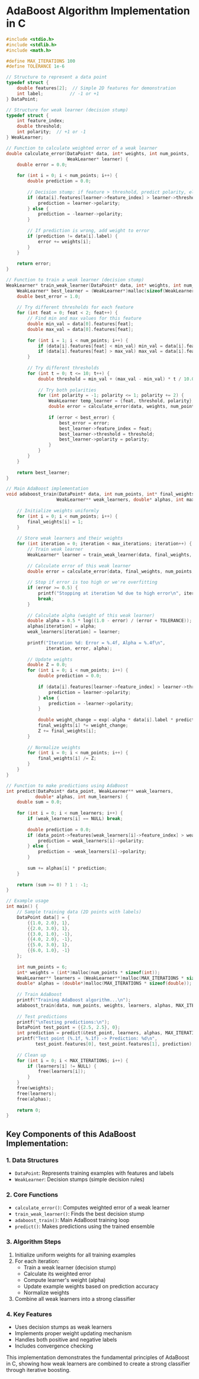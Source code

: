 # AdaBoost Algorithm Implementation in C

```c
#include <stdio.h>
#include <stdlib.h>
#include <math.h>

#define MAX_ITERATIONS 100
#define TOLERANCE 1e-6

// Structure to represent a data point
typedef struct {
    double features[2];  // Simple 2D features for demonstration
    int label;          // -1 or +1
} DataPoint;

// Structure for weak learner (decision stump)
typedef struct {
    int feature_index;
    double threshold;
    int polarity;  // +1 or -1
} WeakLearner;

// Function to calculate weighted error of a weak learner
double calculate_error(DataPoint* data, int* weights, int num_points, 
                       WeakLearner* learner) {
    double error = 0.0;
    
    for (int i = 0; i < num_points; i++) {
        double prediction = 0.0;
        
        // Decision stump: if feature > threshold, predict polarity, else predict -polarity
        if (data[i].features[learner->feature_index] > learner->threshold) {
            prediction = learner->polarity;
        } else {
            prediction = -learner->polarity;
        }
        
        // If prediction is wrong, add weight to error
        if (prediction != data[i].label) {
            error += weights[i];
        }
    }
    
    return error;
}

// Function to train a weak learner (decision stump)
WeakLearner* train_weak_learner(DataPoint* data, int* weights, int num_points) {
    WeakLearner* best_learner = (WeakLearner*)malloc(sizeof(WeakLearner));
    double best_error = 1.0;
    
    // Try different thresholds for each feature
    for (int feat = 0; feat < 2; feat++) {
        // Find min and max values for this feature
        double min_val = data[0].features[feat];
        double max_val = data[0].features[feat];
        
        for (int i = 1; i < num_points; i++) {
            if (data[i].features[feat] < min_val) min_val = data[i].features[feat];
            if (data[i].features[feat] > max_val) max_val = data[i].features[feat];
        }
        
        // Try different thresholds
        for (int t = 0; t <= 10; t++) {
            double threshold = min_val + (max_val - min_val) * t / 10.0;
            
            // Try both polarities
            for (int polarity = -1; polarity <= 1; polarity += 2) {
                WeakLearner temp_learner = {feat, threshold, polarity};
                double error = calculate_error(data, weights, num_points, &temp_learner);
                
                if (error < best_error) {
                    best_error = error;
                    best_learner->feature_index = feat;
                    best_learner->threshold = threshold;
                    best_learner->polarity = polarity;
                }
            }
        }
    }
    
    return best_learner;
}

// Main AdaBoost implementation
void adaboost_train(DataPoint* data, int num_points, int* final_weights, 
                   WeakLearner** weak_learners, double* alphas, int max_iterations) {
    
    // Initialize weights uniformly
    for (int i = 0; i < num_points; i++) {
        final_weights[i] = 1;
    }
    
    // Store weak learners and their weights
    for (int iteration = 0; iteration < max_iterations; iteration++) {
        // Train weak learner
        WeakLearner* learner = train_weak_learner(data, final_weights, num_points);
        
        // Calculate error of this weak learner
        double error = calculate_error(data, final_weights, num_points, learner);
        
        // Stop if error is too high or we're overfitting
        if (error >= 0.5) {
            printf("Stopping at iteration %d due to high error\n", iteration);
            break;
        }
        
        // Calculate alpha (weight of this weak learner)
        double alpha = 0.5 * log((1.0 - error) / (error + TOLERANCE));
        alphas[iteration] = alpha;
        weak_learners[iteration] = learner;
        
        printf("Iteration %d: Error = %.4f, Alpha = %.4f\n", 
               iteration, error, alpha);
        
        // Update weights
        double Z = 0.0;
        for (int i = 0; i < num_points; i++) {
            double prediction = 0.0;
            
            if (data[i].features[learner->feature_index] > learner->threshold) {
                prediction = learner->polarity;
            } else {
                prediction = -learner->polarity;
            }
            
            double weight_change = exp(-alpha * data[i].label * prediction);
            final_weights[i] *= weight_change;
            Z += final_weights[i];
        }
        
        // Normalize weights
        for (int i = 0; i < num_points; i++) {
            final_weights[i] /= Z;
        }
    }
}

// Function to make predictions using AdaBoost
int predict(DataPoint* data_point, WeakLearner** weak_learners, 
           double* alphas, int num_learners) {
    double sum = 0.0;
    
    for (int i = 0; i < num_learners; i++) {
        if (weak_learners[i] == NULL) break;
        
        double prediction = 0.0;
        if (data_point->features[weak_learners[i]->feature_index] > weak_learners[i]->threshold) {
            prediction = weak_learners[i]->polarity;
        } else {
            prediction = -weak_learners[i]->polarity;
        }
        
        sum += alphas[i] * prediction;
    }
    
    return (sum >= 0) ? 1 : -1;
}

// Example usage
int main() {
    // Sample training data (2D points with labels)
    DataPoint data[] = {
        {{1.0, 2.0}, 1},
        {{2.0, 3.0}, 1},
        {{3.0, 1.0}, -1},
        {{4.0, 2.0}, -1},
        {{5.0, 3.0}, 1},
        {{6.0, 1.0}, -1}
    };
    
    int num_points = 6;
    int* weights = (int*)malloc(num_points * sizeof(int));
    WeakLearner** learners = (WeakLearner**)malloc(MAX_ITERATIONS * sizeof(WeakLearner*));
    double* alphas = (double*)malloc(MAX_ITERATIONS * sizeof(double));
    
    // Train AdaBoost
    printf("Training AdaBoost algorithm...\n");
    adaboost_train(data, num_points, weights, learners, alphas, MAX_ITERATIONS);
    
    // Test predictions
    printf("\nTesting predictions:\n");
    DataPoint test_point = {{2.5, 2.5}, 0};
    int prediction = predict(&test_point, learners, alphas, MAX_ITERATIONS);
    printf("Test point (%.1f, %.1f) -> Prediction: %d\n", 
           test_point.features[0], test_point.features[1], prediction);
    
    // Clean up
    for (int i = 0; i < MAX_ITERATIONS; i++) {
        if (learners[i] != NULL) {
            free(learners[i]);
        }
    }
    free(weights);
    free(learners);
    free(alphas);
    
    return 0;
}
```

## Key Components of this AdaBoost Implementation:

### 1. **Data Structures**
- `DataPoint`: Represents training examples with features and labels
- `WeakLearner`: Decision stumps (simple decision rules)

### 2. **Core Functions**
- `calculate_error()`: Computes weighted error of a weak learner
- `train_weak_learner()`: Finds the best decision stump
- `adaboost_train()`: Main AdaBoost training loop
- `predict()`: Makes predictions using the trained ensemble

### 3. **Algorithm Steps**
1. Initialize uniform weights for all training examples
2. For each iteration:
   - Train a weak learner (decision stump)
   - Calculate its weighted error
   - Compute learner's weight (alpha)
   - Update example weights based on prediction accuracy
   - Normalize weights
3. Combine all weak learners into a strong classifier

### 4. **Key Features**
- Uses decision stumps as weak learners
- Implements proper weight updating mechanism
- Handles both positive and negative labels
- Includes convergence checking

This implementation demonstrates the fundamental principles of AdaBoost in C, showing how weak learners are combined to create a strong classifier through iterative boosting.

